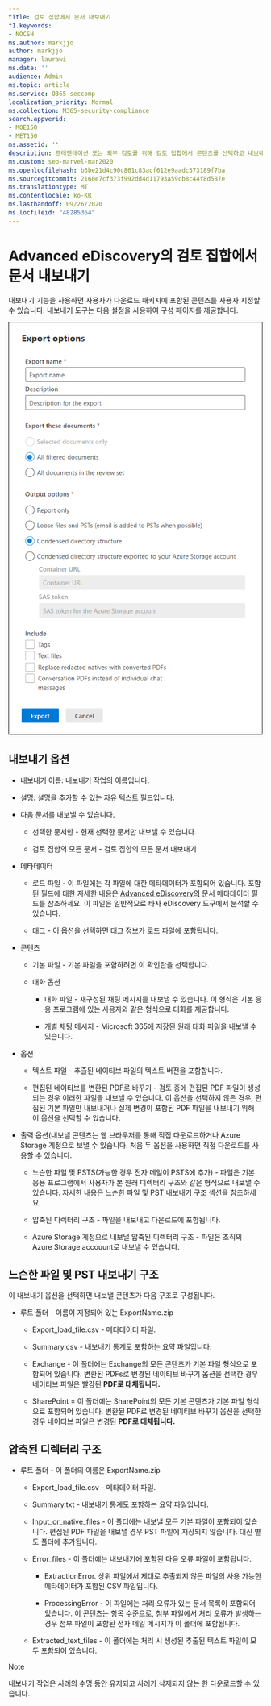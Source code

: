 ```yaml
---
title: 검토 집합에서 문서 내보내기
f1.keywords:
- NOCSH
ms.author: markjjo
author: markjjo
manager: laurawi
ms.date: ''
audience: Admin
ms.topic: article
ms.service: O365-seccomp
localization_priority: Normal
ms.collection: M365-security-compliance
search.appverid:
- MOE150
- MET150
ms.assetid: ''
description: 프레젠테이션 또는 외부 검토를 위해 검토 집합에서 콘텐츠를 선택하고 내보내는 방법을 배워야 합니다.
ms.custom: seo-marvel-mar2020
ms.openlocfilehash: b3be21d4c90c861c83acf612e9aadc373189f7ba
ms.sourcegitcommit: 2160e7cf373f992dd4d11793a59cb8c44f8d587e
ms.translationtype: MT
ms.contentlocale: ko-KR
ms.lasthandoff: 09/26/2020
ms.locfileid: "48285364"
---
```

# <a name="export-documents-from-a-review-set-in-advanced-ediscovery"></a>Advanced eDiscovery의 검토 집합에서 문서 내보내기

내보내기 기능을 사용하면 사용자가 다운로드 패키지에 포함된 콘텐츠를 사용자 지정할 수 있습니다. 내보내기 도구는 다음 설정을 사용하여 구성 페이지를 제공합니다.

![검토 집합에서 항목을 내보내기 위한 옵션](../media/bcfc72c7-4a01-4697-9e16-2965b7f04fdb.png)

## <a name="export-options"></a>내보내기 옵션

- 내보내기 이름: 내보내기 작업의 이름입니다.

- 설명: 설명을 추가할 수 있는 자유 텍스트 필드입니다.

- 다음 문서를 내보낼 수 있습니다.

  - 선택한 문서만 - 현재 선택한 문서만 내보낼 수 있습니다.
  
  - 검토 집합의 모든 문서 - 검토 집합의 모든 문서 내보내기

- 메타데이터
  
  - 로드 파일 - 이 파일에는 각 파일에 대한 메타데이터가 포함되어 있습니다. 포함된 필드에 대한 자세한 내용은 [Advanced eDiscovery의](document-metadata-fields-in-Advanced-eDiscovery.md) 문서 메타데이터 필드를 참조하세요. 이 파일은 일반적으로 타사 eDiscovery 도구에서 분석할 수 있습니다.
  
  - 태그 - 이 옵션을 선택하면 태그 정보가 로드 파일에 포함됩니다.

- 콘텐츠
  
  - 기본 파일 - 기본 파일을 포함하려면 이 확인란을 선택합니다.
  
  - 대화 옵션
    
    - 대화 파일 - 재구성된 채팅 메시지를 내보낼 수 있습니다. 이 형식은 기본 응용 프로그램에 있는 사용자와 같은 형식으로 대화를 제공합니다.
    
    - 개별 채팅 메시지 - Microsoft 365에 저장된 원래 대화 파일을 내보낼 수 있습니다.

- 옵션

  - 텍스트 파일 - 추출된 네이티브 파일의 텍스트 버전을 포함합니다.
  
  - 편집된 네이티브를 변환된 PDF로 바꾸기 - 검토 중에 편집된 PDF 파일이 생성되는 경우 이러한 파일을 내보낼 수 있습니다. 이 옵션을 선택하지 않은 경우, 편집된 기본 파일만 내보내거나 실제 변경이 포함된 PDF 파일을 내보내기 위해 이 옵션을 선택할 수 있습니다.

- 출력 옵션(내보낼 콘텐츠는 웹 브라우저를 통해 직접 다운로드하거나 Azure Storage 계정으로 보낼 수 있습니다. 처음 두 옵션을 사용하면 직접 다운로드를 사용할 수 있습니다.
  
  - 느슨한 파일 및 PSTS(가능한 경우 전자 메일이 PSTS에 추가) - 파일은 기본 응용 프로그램에서 사용자가 본 원래 디렉터리 구조와 같은 형식으로 내보낼 수 있습니다.  자세한 내용은 느슨한 파일 및 [PST 내보내기](#loose-files-and-pst-export-structure) 구조 섹션을 참조하세요.
  
  - 압축된 디렉터리 구조 - 파일을 내보내고 다운로드에 포함됩니다.
  
  - Azure Storage 계정으로 내보낼 압축된 디렉터리 구조 - 파일은 조직의 Azure Storage accouunt로 내보낼 수 있습니다.

## <a name="loose-files-and-pst-export-structure"></a>느슨한 파일 및 PST 내보내기 구조

이 내보내기 옵션을 선택하면 내보낼 콘텐츠가 다음 구조로 구성됩니다.

- 루트 폴더 - 이름이 지정되어 있는 ExportName.zip
  
  - Export_load_file.csv - 메타데이터 파일.
  
  - Summary.csv - 내보내기 통계도 포함하는 요약 파일입니다.
  
  - Exchange - 이 폴더에는 Exchange의 모든 콘텐츠가 기본 파일 형식으로 포함되어 있습니다. 변환된 PDFs로 변경된 네이티브 바꾸기 옵션을 선택한 경우 네이티브 파일은 빨강된 **PDF로 대체됩니다.**
  
  - SharePoint = 이 폴더에는 SharePoint의 모든 기본 콘텐츠가 기본 파일 형식으로 포함되어 있습니다. 변환된 PDF로 변경된 네이티브 바꾸기 옵션을 선택한 경우 네이티브 파일은 변경된 **PDF로 대체됩니다.**

## <a name="condensed-directory-structure"></a>압축된 디렉터리 구조

- 루트 폴더 - 이 폴더의 이름은 ExportName.zip
  
  - Export_load_file.csv - 메타데이터 파일.
  
  - Summary.txt - 내보내기 통계도 포함하는 요약 파일입니다.
  
  - Input_or_native_files - 이 폴더에는 내보낼 모든 기본 파일이 포함되어 있습니다. 편집된 PDF 파일을 내보낼 경우 PST 파일에 저장되지 않습니다. 대신 별도 폴더에 추가됩니다.
  
  - Error_files - 이 폴더에는 내보내기에 포함된 다음 오류 파일이 포함됩니다.
    
    - ExtractionError. 상위 파일에서 제대로 추출되지 않은 파일의 사용 가능한 메타데이터가 포함된 CSV 파일입니다.
    
    - ProcessingError - 이 파일에는 처리 오류가 있는 문서 목록이 포함되어 있습니다. 이 콘텐츠는 항목 수준으로, 첨부 파일에서 처리 오류가 발생하는 경우 첨부 파일이 포함된 전자 메일 메시지가 이 폴더에 포함됩니다.
  
  - Extracted_text_files - 이 폴더에는 처리 시 생성된 추출된 텍스트 파일이 모두 포함되어 있습니다.

> [!NOTE]
> 내보내기 작업은 사례의 수명 동안 유지되고 사례가 삭제되지 않는 한 다운로드할 수 있습니다.
